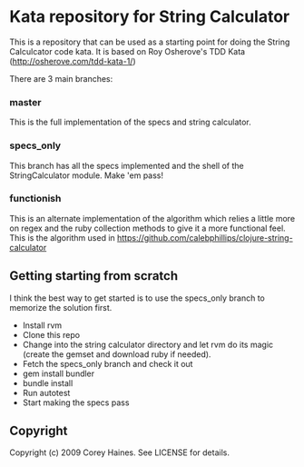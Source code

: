 # Kata repository for String Calculator

This is a repository that can be used as a starting point for doing the String Calculcator code kata. It is based on Roy Osherove's TDD Kata (http://osherove.com/tdd-kata-1/)

There are 3 main branches:  
### master
This is the full implementation of the specs and string calculator.

### specs_only 
This branch has all the specs implemented and the shell of the StringCalculator module.
Make 'em pass!

### functionish
This is an alternate implementation of the algorithm which relies a little more on regex and the ruby collection methods to give it a more functional feel.
This is the algorithm used in https://github.com/calebphillips/clojure-string-calculator

## Getting starting from scratch

I think the best way to get started is to use the specs_only branch to memorize the solution first.

* Install rvm
* Clone this repo
* Change into the string calculator directory and let rvm do its magic (create the gemset and download ruby if needed).
* Fetch the specs_only branch and check it out
* gem install bundler
* bundle install
* Run autotest
* Start making the specs pass

## Copyright

Copyright (c) 2009 Corey Haines. See LICENSE for details.

